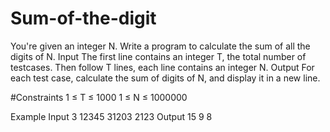 # Sum-of-the-digit
You're given an integer N. Write a program to calculate the sum of all the digits of N.  Input The first line contains an integer T, the total number of testcases. Then follow T lines, each line contains an integer N.  Output For each test case, calculate the sum of digits of N, and display it in a new line.  

#Constraints 
1 ≤ T ≤ 1000 1 ≤ N ≤ 1000000 

Example 
Input 
3 
12345 
31203 
2123 
Output 
15 
9 
8
